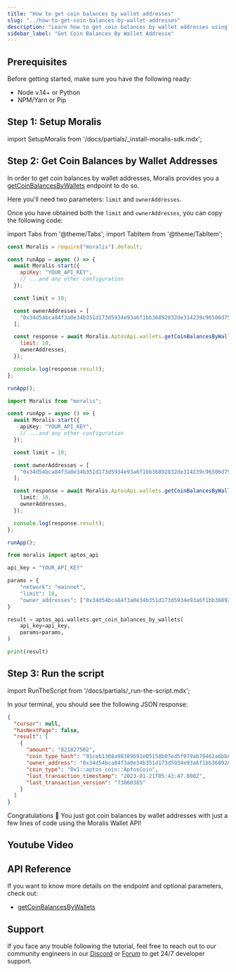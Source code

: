 ```yaml
---
title: "How to get coin balances by wallet addresses"
slug: "../how-to-get-coin-balances-by-wallet-addresses"
description: "Learn how to get coin balances by wallet addresses using Moralis Wallet API."
sidebar_label: "Get Coin Balances By Wallet Addresse"
---
```


## Prerequisites

Before getting started, make sure you have the following ready:

- Node v.14+ or Python
- NPM/Yarn or Pip

## Step 1: Setup Moralis

import SetupMoralis from '/docs/partials/\_install-moralis-sdk.mdx';

<SetupMoralis node="moralis" python="moralis" />

## Step 2: Get Coin Balances by Wallet Addresses

In order to get coin balances by wallet addresses, Moralis provides you a [getCoinBalancesByWallets](/web3-data-api/aptos/reference/get-coin-balances-by-wallets) endpoint to do so.

Here you'll need two parameters: `limit` and `ownerAddresses`.

Once you have obtained both the `limit` and `ownerAddresses`, you can copy the following code:

import Tabs from '@theme/Tabs';
import TabItem from '@theme/TabItem';

<Tabs groupId="programming-language">
  <TabItem value="javascript" label="index.js (JavaScript)" default>

```javascript index.js
const Moralis = require("moralis").default;

const runApp = async () => {
  await Moralis.start({
    apiKey: "YOUR_API_KEY",
    // ...and any other configuration
  });

  const limit = 10;

  const ownerAddresses = [
    "0x34d54bca84f3a0e34b351d173d5934e93a6f1bb36892832de314239c96506d75",
  ];

  const response = await Moralis.AptosApi.wallets.getCoinBalancesByWallets({
    limit: 10,
    ownerAddresses,
  });

  console.log(response.result);
};

runApp();
```

</TabItem>
<TabItem value="typescript" label="index.ts (TypeScript)">

```typescript index.ts
import Moralis from "moralis";

const runApp = async () => {
  await Moralis.start({
    apiKey: "YOUR_API_KEY",
    // ...and any other configuration
  });

  const limit = 10;

  const ownerAddresses = [
    "0x34d54bca84f3a0e34b351d173d5934e93a6f1bb36892832de314239c96506d75",
  ];

  const response = await Moralis.AptosApi.wallets.getCoinBalancesByWallets({
    limit: 10,
    ownerAddresses,
  });

  console.log(response.result);
};

runApp();
```

</TabItem>
<TabItem value="python" label="index.py (Python)">

```python index.py
from moralis import aptos_api

api_key = "YOUR_API_KEY"

params = {
    "network": "mainnet",
    "limit": 10,
    "owner_addresses": ["0x34d54bca84f3a0e34b351d173d5934e93a6f1bb36892832de314239c96506d75"]
}

result = aptos_api.wallets.get_coin_balances_by_wallets(
    api_key=api_key,
    params=params,
)

print(result)
```

</TabItem>
</Tabs>

## Step 3: Run the script

import RunTheScript from '/docs/partials/\_run-the-script.mdx';

<RunTheScript />

In your terminal, you should see the following JSON response:

```json
{
  "cursor": null,
  "hasNextPage": false,
  "result": [
    {
      "amount": "821827502",
      "coin_type_hash": "91ceb1308a98389691e05158b07ed5f079ab78461a6bb8d5a4054b1bb5cb8bb6",
      "owner_address": "0x34d54bca84f3a0e34b351d173d5934e93a6f1bb36892832de314239c96506d75",
      "coin_type": "0x1::aptos_coin::AptosCoin",
      "last_transaction_timestamp": "2023-01-21T05:43:47.000Z",
      "last_transaction_version": "73068385"
    }
  ]
}
```

Congratulations 🥳 You just got coin balances by wallet addresses with just a few lines of code using the Moralis Wallet API!

## Youtube Video

## API Reference

If you want to know more details on the endpoint and optional parameters, check out:

- [getCoinBalancesByWallets](/web3-data-api/aptos/reference/get-coin-balances-by-wallets)

## Support

If you face any trouble following the tutorial, feel free to reach out to our community engineers in our [Discord](https://moralis.io/discord) or [Forum](https://forum.moralis.io) to get 24/7 developer support.
